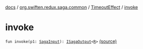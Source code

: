 [docs](../../index.md) / [org.swiften.redux.saga.common](../index.md) / [TimeoutEffect](index.md) / [invoke](./invoke.md)

# invoke

`fun invoke(p1: `[`SagaInput`](../-saga-input/index.md)`): `[`ISagaOutput`](../-i-saga-output/index.md)`<`[`R`](index.md#R)`>` [(source)](https://github.com/protoman92/KotlinRedux/tree/master/common/common-saga/src/main/kotlin/org/swiften/redux/saga/common/TimeoutEffect.kt#L14)
